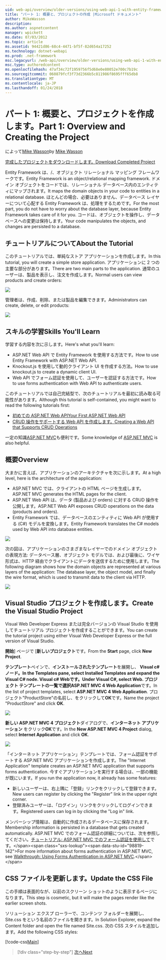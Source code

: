 ```yaml
---
uid: web-api/overview/older-versions/using-web-api-1-with-entity-framework-5/using-web-api-with-entity-framework-part-1
title: "パート 1: 概要と、プロジェクトの作成 |Microsoft ドキュメント"
author: MikeWasson
description: 
ms.author: aspnetcontent
manager: wpickett
ms.date: 07/03/2012
ms.topic: article
ms.assetid: 94421d86-68c4-4471-bf5f-82d654a17252
ms.technology: dotnet-webapi
ms.prod: .net-framework
msc.legacyurl: /web-api/overview/older-versions/using-web-api-1-with-entity-framework-5/using-web-api-with-entity-framework-part-1
msc.type: authoredcontent
ms.openlocfilehash: 47af34c72f1959756f5d68e0e80052e700c7b19c
ms.sourcegitcommit: 060879fcf3f73d2366b5c811986f8695fff65db8
ms.translationtype: MT
ms.contentlocale: ja-JP
ms.lasthandoff: 01/24/2018
---
```

<a name="part-1-overview-and-creating-the-project"></a><span data-ttu-id="98819-102">パート 1: 概要と、プロジェクトを作成します。</span><span class="sxs-lookup"><span data-stu-id="98819-102">Part 1: Overview and Creating the Project</span></span>
====================
<span data-ttu-id="98819-103">によって[Mike Wasson](https://github.com/MikeWasson)</span><span class="sxs-lookup"><span data-stu-id="98819-103">by [Mike Wasson](https://github.com/MikeWasson)</span></span>

[<span data-ttu-id="98819-104">完成したプロジェクトをダウンロードします。</span><span class="sxs-lookup"><span data-stu-id="98819-104">Download Completed Project</span></span>](http://code.msdn.microsoft.com/ASP-NET-Web-API-with-afa30545)

<span data-ttu-id="98819-105">Entity Framework は、/、オブジェクト リレーショナル マッピング フレームワークです。</span><span class="sxs-lookup"><span data-stu-id="98819-105">Entity Framework is an object/relational mapping framework.</span></span> <span data-ttu-id="98819-106">ドメイン オブジェクトをコードでは、リレーショナル データベース内のエンティティにマップされます。</span><span class="sxs-lookup"><span data-stu-id="98819-106">It maps the domain objects in your code to entities in a relational database.</span></span> <span data-ttu-id="98819-107">ほとんどの場合、必要はありません、データベース レイヤーについて心配する Entity Framework は、処理をするためです。</span><span class="sxs-lookup"><span data-stu-id="98819-107">For the most part, you do not have to worry about the database layer, because Entity Framework takes care of it for you.</span></span> <span data-ttu-id="98819-108">コードは、オブジェクトを操作し、データベースへの変更は保持します。</span><span class="sxs-lookup"><span data-stu-id="98819-108">Your code manipulates the objects, and changes are persisted to a database.</span></span>

## <a name="about-the-tutorial"></a><span data-ttu-id="98819-109">チュートリアルについて</span><span class="sxs-lookup"><span data-stu-id="98819-109">About the Tutorial</span></span>

<span data-ttu-id="98819-110">このチュートリアルでは、単純なストア アプリケーションを作成します。</span><span class="sxs-lookup"><span data-stu-id="98819-110">In this tutorial, you will create a simple store application.</span></span> <span data-ttu-id="98819-111">アプリケーションに 2 つの主要な部分があります。</span><span class="sxs-lookup"><span data-stu-id="98819-111">There are two main parts to the application.</span></span> <span data-ttu-id="98819-112">通常のユーザーは、製品を表示し、注文を作成します。</span><span class="sxs-lookup"><span data-stu-id="98819-112">Normal users can view products and create orders:</span></span>

![](using-web-api-with-entity-framework-part-1/_static/image1.png)

<span data-ttu-id="98819-113">管理者は、作成、削除、または製品を編集できます。</span><span class="sxs-lookup"><span data-stu-id="98819-113">Administrators can create, delete, or edit products:</span></span>

![](using-web-api-with-entity-framework-part-1/_static/image2.png)

## <a name="skills-youll-learn"></a><span data-ttu-id="98819-114">スキルの学習</span><span class="sxs-lookup"><span data-stu-id="98819-114">Skills You'll Learn</span></span>

<span data-ttu-id="98819-115">学習する内容を次に示します。</span><span class="sxs-lookup"><span data-stu-id="98819-115">Here's what you'll learn:</span></span>

- <span data-ttu-id="98819-116">ASP.NET Web API で Entity Framework を使用する方法です。</span><span class="sxs-lookup"><span data-stu-id="98819-116">How to use Entity Framework with ASP.NET Web API.</span></span>
- <span data-ttu-id="98819-117">Knockout.js を使用して動的クライアント UI を作成する方法。</span><span class="sxs-lookup"><span data-stu-id="98819-117">How to use knockout.js to create a dynamic client UI.</span></span>
- <span data-ttu-id="98819-118">Web API でフォーム認証を使用して、ユーザーを認証する方法です。</span><span class="sxs-lookup"><span data-stu-id="98819-118">How to use forms authentication with Web API to authenticate users.</span></span>

<span data-ttu-id="98819-119">このチュートリアルでは自己完結型で、次のチュートリアルを最初に読み取る可能性があります。</span><span class="sxs-lookup"><span data-stu-id="98819-119">Although this tutorial is self-contained, you might want to read the following tutorials first:</span></span>

- [<span data-ttu-id="98819-120">初めての ASP.NET Web API</span><span class="sxs-lookup"><span data-stu-id="98819-120">Your First ASP.NET Web API</span></span>](../../getting-started-with-aspnet-web-api/tutorial-your-first-web-api.md)
- [<span data-ttu-id="98819-121">CRUD 操作をサポートする Web API を作成します。</span><span class="sxs-lookup"><span data-stu-id="98819-121">Creating a Web API that Supports CRUD Operations</span></span>](../creating-a-web-api-that-supports-crud-operations.md)

<span data-ttu-id="98819-122">一定の知識[ASP.NET MVC](../../../../mvc/index.md)も便利です。</span><span class="sxs-lookup"><span data-stu-id="98819-122">Some knowledge of [ASP.NET MVC](../../../../mvc/index.md) is also helpful.</span></span>

## <a name="overview"></a><span data-ttu-id="98819-123">概要</span><span class="sxs-lookup"><span data-stu-id="98819-123">Overview</span></span>

<span data-ttu-id="98819-124">大まかに言えば、アプリケーションのアーキテクチャを次に示します。</span><span class="sxs-lookup"><span data-stu-id="98819-124">At a high level, here is the architecture of the application:</span></span>

- <span data-ttu-id="98819-125">ASP.NET MVC では、クライアントの HTML ページを生成します。</span><span class="sxs-lookup"><span data-stu-id="98819-125">ASP.NET MVC generates the HTML pages for the client.</span></span>
- <span data-ttu-id="98819-126">ASP.NET Web API は、データ (製品および orders) に対する CRUD 操作を公開します。</span><span class="sxs-lookup"><span data-stu-id="98819-126">ASP.NET Web API exposes CRUD operations on the data (products and orders).</span></span>
- <span data-ttu-id="98819-127">Entity Framework では、データベースのエンティティに Web API が使用する (C#) モデルを変換します。</span><span class="sxs-lookup"><span data-stu-id="98819-127">Entity Framework translates the C# models used by Web API into database entities.</span></span>

![](using-web-api-with-entity-framework-part-1/_static/image3.png)

<span data-ttu-id="98819-128">次の図は、アプリケーションのさまざまなレイヤーでのドメイン オブジェクトの表現方法: データベース層、オブジェクト モデルでは、および最後に、ワイヤ形式は、HTTP 経由でクライアントにデータを送信するために使用します。</span><span class="sxs-lookup"><span data-stu-id="98819-128">The following diagram shows how the domain objects are represented at various layers of the application: The database layer, the object model, and finally the wire format, which is used to transmit data to the client via HTTP.</span></span>

![](using-web-api-with-entity-framework-part-1/_static/image4.png)

## <a name="create-the-visual-studio-project"></a><span data-ttu-id="98819-129">Visual Studio プロジェクトを作成します。</span><span class="sxs-lookup"><span data-stu-id="98819-129">Create the Visual Studio Project</span></span>

<span data-ttu-id="98819-130">Visual Web Developer Express または完全バージョンの Visual Studio を使用してチュートリアル プロジェクトを作成することができます。</span><span class="sxs-lookup"><span data-stu-id="98819-130">You can create the tutorial project using either Visual Web Developer Express or the full version of Visual Studio.</span></span>

<span data-ttu-id="98819-131">**開始**] ページで [**新しいプロジェクト**です。</span><span class="sxs-lookup"><span data-stu-id="98819-131">From the **Start** page, click **New Project**.</span></span>

<span data-ttu-id="98819-132">**テンプレート**ペインで、**インストールされたテンプレート**を展開し、 **Visual c#**ノード。</span><span class="sxs-lookup"><span data-stu-id="98819-132">In the **Templates** pane, select **Installed Templates** and expand the **Visual C#** node.</span></span> <span data-ttu-id="98819-133">**Visual c#** **Web**です。</span><span class="sxs-lookup"><span data-stu-id="98819-133">Under **Visual C#**, select **Web**.</span></span> <span data-ttu-id="98819-134">プロジェクト テンプレートの一覧で選択**ASP.NET MVC 4 Web Application**です。</span><span class="sxs-lookup"><span data-stu-id="98819-134">In the list of project templates, select **ASP.NET MVC 4 Web Application**.</span></span> <span data-ttu-id="98819-135">プロジェクト"ProductStore"の名前し、をクリックして**OK**です。</span><span class="sxs-lookup"><span data-stu-id="98819-135">Name the project "ProductStore" and click **OK**.</span></span>

![](using-web-api-with-entity-framework-part-1/_static/image5.png)

<span data-ttu-id="98819-136">**新しい ASP.NET MVC 4 プロジェクト**ダイアログで、**インターネット アプリケーション** をクリック**OK**です。</span><span class="sxs-lookup"><span data-stu-id="98819-136">In the **New ASP.NET MVC 4 Project** dialog, select **Internet Application** and click **OK**.</span></span>

![](using-web-api-with-entity-framework-part-1/_static/image6.png)

<span data-ttu-id="98819-137">「インターネット アプリケーション」テンプレートでは、フォーム認証をサポートする ASP.NET MVC アプリケーションを作成します。</span><span class="sxs-lookup"><span data-stu-id="98819-137">The "Internet Application" template creates an ASP.NET MVC application that supports forms authentication.</span></span> <span data-ttu-id="98819-138">今すぐアプリケーションを実行する場合は、一部の機能が既にいます。</span><span class="sxs-lookup"><span data-stu-id="98819-138">If you run the application now, it already has some features:</span></span>

- <span data-ttu-id="98819-139">新しいユーザーは、右上隅に「登録」リンクをクリックして登録できます。</span><span class="sxs-lookup"><span data-stu-id="98819-139">New users can register by clicking the "Register" link in the upper right corner.</span></span>
- <span data-ttu-id="98819-140">登録済みユーザーは、「ログイン」リンクをクリックしてログインできます。</span><span class="sxs-lookup"><span data-stu-id="98819-140">Registered users can log in by clicking the "Log in" link.</span></span>

<span data-ttu-id="98819-141">メンバーシップ情報は、自動的に作成されるデータベースに保存されます。</span><span class="sxs-lookup"><span data-stu-id="98819-141">Membership information is persisted in a database that gets created automatically.</span></span> <span data-ttu-id="98819-142">ASP.NET MVC でのフォーム認証の詳細については、次を参照してください。[チュートリアル: ASP.NET MVC でのフォーム認証を使用して](https://msdn.microsoft.com/library/ff398049(VS.98).aspx)です。</span><span class="sxs-lookup"><span data-stu-id="98819-142">For more information about forms authentication in ASP.NET MVC, see [Walkthrough: Using Forms Authentication in ASP.NET MVC](https://msdn.microsoft.com/library/ff398049(VS.98).aspx).</span></span>

## <a name="update-the-css-file"></a><span data-ttu-id="98819-143">CSS ファイルを更新します。</span><span class="sxs-lookup"><span data-stu-id="98819-143">Update the CSS File</span></span>

<span data-ttu-id="98819-144">この手順は表面的なが、以前のスクリーン ショットのように表示するページになります。</span><span class="sxs-lookup"><span data-stu-id="98819-144">This step is cosmetic, but it will make the pages render like the earlier screen shots.</span></span>

<span data-ttu-id="98819-145">ソリューション エクスプ ローラーで、コンテンツ フォルダーを展開し、Site.css をという名前のファイルを開きます。</span><span class="sxs-lookup"><span data-stu-id="98819-145">In Solution Explorer, expand the Content folder and open the file named Site.css.</span></span> <span data-ttu-id="98819-146">次の CSS スタイルを追加します。</span><span class="sxs-lookup"><span data-stu-id="98819-146">Add the following CSS styles:</span></span>

[!code-css[Main](using-web-api-with-entity-framework-part-1/samples/sample1.css)]

>[!div class="step-by-step"]
[<span data-ttu-id="98819-147">次へ</span><span class="sxs-lookup"><span data-stu-id="98819-147">Next</span></span>](using-web-api-with-entity-framework-part-2.md)
